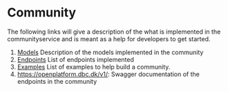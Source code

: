 # Community

The following links will give a description of the what is implemented in the communityservice and is meant as a help for developers to get started.

1. [Models](models.md) Description of the models implemented in the community
2. [Endpoints](endpoints.md) List of endpoints implemented
3. [Examples](examples.md) List of examples to help build a community.
4. https://openplatform.dbc.dk/v1/:  Swagger documentation of the endpoints in the community